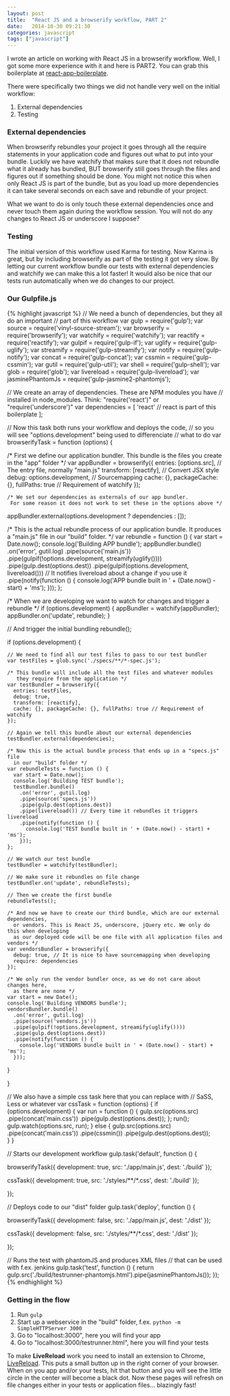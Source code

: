 ```yaml
---
layout: post
title:  "React JS and a browserify workflow, PART 2"
date:   2014-10-30 09:21:30
categories: javascript
tags: ["javascript"]
---
```


I wrote an article on working with React JS in a browserify workflow. Well, I got some more experience with it and here is PART2. You can grab this boilerplate at [react-app-boilerplate](https://github.com/christianalfoni/react-app-boilerplate).

There were specifically two things we did not handle very well on the initial workflow:

1. External dependencies
2. Testing

### External dependencies
When browserify rebundles your project it goes through all the require statements in your application code and figures out what to put into your bundle. Luckily we have watchify that makes sure that it does not rebundle what it already has bundled, BUT browserify still goes through the files and figures out if something should be done. You might not notice this when only React JS is part of the bundle, but as you load up more dependencies it can take several seconds on each save and rebundle of your project.

What we want to do is only touch these external dependencies once and never touch them again during the workflow session. You will not do any changes to React JS or underscore I suppose?

### Testing
The initial version of this workflow used Karma for testing. Now Karma is great, but by including browserify as part of the testing it got very slow. By letting our current workflow bundle our tests with external dependencies and watchify we can make this a lot faster! It would also be nice that our tests run automatically when we do changes to our project.

### Our Gulpfile.js
{% highlight javascript %}
// We need a bunch of dependencies, but they all do an important
// part of this workflow
var gulp = require('gulp');
var source = require('vinyl-source-stream');
var browserify = require('browserify');
var watchify = require('watchify');
var reactify = require('reactify'); 
var gulpif = require('gulp-if');
var uglify = require('gulp-uglify');
var streamify = require('gulp-streamify');
var notify = require('gulp-notify');
var concat = require('gulp-concat');
var cssmin = require('gulp-cssmin');
var gutil = require('gulp-util');
var shell = require('gulp-shell');
var glob = require('glob');
var livereload = require('gulp-livereload');
var jasminePhantomJs = require('gulp-jasmine2-phantomjs');

// We create an array of dependencies. These are NPM modules you have
// installed in node_modules. Think: "require('react')" or "require('underscore')"
var dependencies = [
	'react' // react is part of this boilerplate
];

// Now this task both runs your workflow and deploys the code,
// so you will see "options.development" being used to differenciate
// what to do
var browserifyTask = function (options) {

  /* First we define our application bundler. This bundle is the
     files you create in the "app" folder */
	var appBundler = browserify({
		entries: [options.src], // The entry file, normally "main.js"
        transform: [reactify], // Convert JSX style
		debug: options.development, // Sourcemapping
		cache: {}, packageCache: {}, fullPaths: true // Requirement of watchify
	});

	/* We set our dependencies as externals of our app bundler.
     For some reason it does not work to set these in the options above */
  appBundler.external(options.development ? dependencies : []);
  
  /* This is the actual rebundle process of our application bundle. It produces
    a "main.js" file in our "build" folder. */
  var rebundle = function () {
    var start = Date.now();
    console.log('Building APP bundle');
    appBundler.bundle()
      .on('error', gutil.log)
      .pipe(source('main.js'))
      .pipe(gulpif(!options.development, streamify(uglify())))
      .pipe(gulp.dest(options.dest))
      .pipe(gulpif(options.development, livereload())) // It notifies livereload about a change if you use it
      .pipe(notify(function () {
        console.log('APP bundle built in ' + (Date.now() - start) + 'ms');
      }));
  };

  /* When we are developing we want to watch for changes and
    trigger a rebundle */
  if (options.development) {
    appBundler = watchify(appBundler);
    appBundler.on('update', rebundle);
  }
  
  // And trigger the initial bundling
  rebundle();

  if (options.development) {

    // We need to find all our test files to pass to our test bundler
  	var testFiles = glob.sync('./specs/**/*-spec.js');
    
    /* This bundle will include all the test files and whatever modules
       they require from the application */
    var testBundler = browserify({
      entries: testFiles,
      debug: true,
      transform: [reactify],
      cache: {}, packageCache: {}, fullPaths: true // Requirement of watchify
    });

    // Again we tell this bundle about our external dependencies
    testBundler.external(dependencies);

    /* Now this is the actual bundle process that ends up in a "specs.js" file
      in our "build" folder */
    var rebundleTests = function () {
      var start = Date.now();
      console.log('Building TEST bundle');
      testBundler.bundle()
        .on('error', gutil.log)
        .pipe(source('specs.js'))
        .pipe(gulp.dest(options.dest))
        .pipe(livereload()) // Every time it rebundles it triggers livereload
        .pipe(notify(function () {
          console.log('TEST bundle built in ' + (Date.now() - start) + 'ms');
        }));
    };
    
    // We watch our test bundle
    testBundler = watchify(testBundler);
    
    // We make sure it rebundles on file change
    testBundler.on('update', rebundleTests);
    
    // Then we create the first bundle
    rebundleTests();

    /* And now we have to create our third bundle, which are our external dependencies,
      or vendors. This is React JS, underscore, jQuery etc. We only do this when developing
      as our deployed code will be one file with all application files and vendors */
    var vendorsBundler = browserify({
      debug: true, // It is nice to have sourcemapping when developing
      require: dependencies
    });
    
    /* We only run the vendor bundler once, as we do not care about changes here,
      as there are none */
    var start = new Date();
    console.log('Building VENDORS bundle');
    vendorsBundler.bundle()
      .on('error', gutil.log)
      .pipe(source('vendors.js'))
      .pipe(gulpif(!options.development, streamify(uglify())))
      .pipe(gulp.dest(options.dest))
      .pipe(notify(function () {
        console.log('VENDORS bundle built in ' + (Date.now() - start) + 'ms');
      }));
    
  }
  
}

// We also have a simple css task here that you can replace with
// SaSS, Less or whatever
var cssTask = function (options) {
    if (options.development) {
      var run = function () {
        gulp.src(options.src)
          .pipe(concat('main.css'))
          .pipe(gulp.dest(options.dest));
      };
      run();
      gulp.watch(options.src, run);
    } else {
      gulp.src(options.src)
        .pipe(concat('main.css'))
        .pipe(cssmin())
        .pipe(gulp.dest(options.dest));   
    }
}

// Starts our development workflow
gulp.task('default', function () {

  browserifyTask({
    development: true,
    src: './app/main.js',
    dest: './build'
  });
  
  cssTask({
    development: true,
    src: './styles/**/*.css',
    dest: './build'
  });

});

// Deploys code to our "dist" folder
gulp.task('deploy', function () {

  browserifyTask({
    development: false,
    src: './app/main.js',
    dest: './dist'
  });
  
  cssTask({
    development: false,
    src: './styles/**/*.css',
    dest: './dist'
  });

});

// Runs the test with phantomJS and produces XML files
// that can be used with f.ex. jenkins
gulp.task('test', function () {
    return gulp.src('./build/testrunner-phantomjs.html').pipe(jasminePhantomJs());
});
{% endhighlight %}

### Getting in the flow

1. Run `gulp`
2. Start up a webservice in the "build" folder, f.ex. `python -m SimpleHTTPServer 3000`
3. Go to "localhost:3000", here you will find your app
4. Go to "localhost:3000/testrunner.html", here you will find your tests

To make **LiveReload** work you need to install an extension to Chrome, [LiveReload](https://chrome.google.com/webstore/detail/livereload/jnihajbhpnppcggbcgedagnkighmdlei). This puts a small button up in the right corner of your browser. When on you app and/or your tests, hit that button and you will see the little circle in the center will become a black dot. Now these pages will refresh on file changes either in your tests or application files... blazingly fast!
